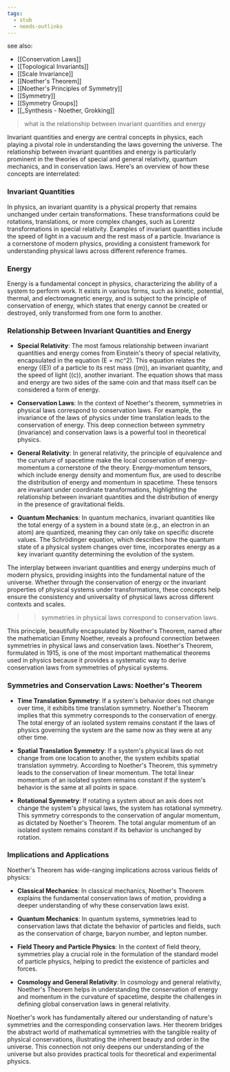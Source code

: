 ```yaml
---
tags:
  - stub
  - needs-outlinks
---
```


see also:
- [[Conservation Laws]]
- [[Topological Invariants]]
- [[Scale Invariance]]
- [[Noether's Theorem]]
- [[Noether's Principles of Symmetry]]
- [[Symmetry]]
- [[Symmetry Groups]]
- [[_Synthesis - Noether, Grokking]]

>what is the relationship between invariant quantities and energy

Invariant quantities and energy are central concepts in physics, each playing a pivotal role in understanding the laws governing the universe. The relationship between invariant quantities and energy is particularly prominent in the theories of special and general relativity, quantum mechanics, and in conservation laws. Here's an overview of how these concepts are interrelated:

### Invariant Quantities

In physics, an invariant quantity is a physical property that remains unchanged under certain transformations. These transformations could be rotations, translations, or more complex changes, such as Lorentz transformations in special relativity. Examples of invariant quantities include the speed of light in a vacuum and the rest mass of a particle. Invariance is a cornerstone of modern physics, providing a consistent framework for understanding physical laws across different reference frames.

### Energy

Energy is a fundamental concept in physics, characterizing the ability of a system to perform work. It exists in various forms, such as kinetic, potential, thermal, and electromagnetic energy, and is subject to the principle of conservation of energy, which states that energy cannot be created or destroyed, only transformed from one form to another.

### Relationship Between Invariant Quantities and Energy

- **Special Relativity**: The most famous relationship between invariant quantities and energy comes from Einstein's theory of special relativity, encapsulated in the equation \(E = mc^2\). This equation relates the energy (\(E\)) of a particle to its rest mass (\(m\)), an invariant quantity, and the speed of light (\(c\)), another invariant. The equation shows that mass and energy are two sides of the same coin and that mass itself can be considered a form of energy.
  
- **Conservation Laws**: In the context of Noether's theorem, symmetries in physical laws correspond to conservation laws. For example, the invariance of the laws of physics under time translation leads to the conservation of energy. This deep connection between symmetry (invariance) and conservation laws is a powerful tool in theoretical physics.
  
- **General Relativity**: In general relativity, the principle of equivalence and the curvature of spacetime make the local conservation of energy-momentum a cornerstone of the theory. Energy-momentum tensors, which include energy density and momentum flux, are used to describe the distribution of energy and momentum in spacetime. These tensors are invariant under coordinate transformations, highlighting the relationship between invariant quantities and the distribution of energy in the presence of gravitational fields.
  
- **Quantum Mechanics**: In quantum mechanics, invariant quantities like the total energy of a system in a bound state (e.g., an electron in an atom) are quantized, meaning they can only take on specific discrete values. The Schrödinger equation, which describes how the quantum state of a physical system changes over time, incorporates energy as a key invariant quantity determining the evolution of the system.

The interplay between invariant quantities and energy underpins much of modern physics, providing insights into the fundamental nature of the universe. Whether through the conservation of energy or the invariant properties of physical systems under transformations, these concepts help ensure the consistency and universality of physical laws across different contexts and scales.

>>symmetries in physical laws correspond to conservation laws.

This principle, beautifully encapsulated by Noether's Theorem, named after the mathematician Emmy Noether, reveals a profound connection between symmetries in physical laws and conservation laws. Noether's Theorem, formulated in 1915, is one of the most important mathematical theorems used in physics because it provides a systematic way to derive conservation laws from symmetries of physical systems.

### Symmetries and Conservation Laws: Noether's Theorem

- **Time Translation Symmetry**: If a system's behavior does not change over time, it exhibits time translation symmetry. Noether's Theorem implies that this symmetry corresponds to the conservation of energy. The total energy of an isolated system remains constant if the laws of physics governing the system are the same now as they were at any other time.
  
- **Spatial Translation Symmetry**: If a system's physical laws do not change from one location to another, the system exhibits spatial translation symmetry. According to Noether's Theorem, this symmetry leads to the conservation of linear momentum. The total linear momentum of an isolated system remains constant if the system's behavior is the same at all points in space.
  
- **Rotational Symmetry**: If rotating a system about an axis does not change the system's physical laws, the system has rotational symmetry. This symmetry corresponds to the conservation of angular momentum, as dictated by Noether's Theorem. The total angular momentum of an isolated system remains constant if its behavior is unchanged by rotation.

### Implications and Applications

Noether's Theorem has wide-ranging implications across various fields of physics:

- **Classical Mechanics**: In classical mechanics, Noether's Theorem explains the fundamental conservation laws of motion, providing a deeper understanding of why these conservation laws exist.
  
- **Quantum Mechanics**: In quantum systems, symmetries lead to conservation laws that dictate the behavior of particles and fields, such as the conservation of charge, baryon number, and lepton number.
  
- **Field Theory and Particle Physics**: In the context of field theory, symmetries play a crucial role in the formulation of the standard model of particle physics, helping to predict the existence of particles and forces.
  
- **Cosmology and General Relativity**: In cosmology and general relativity, Noether's Theorem helps in understanding the conservation of energy and momentum in the curvature of spacetime, despite the challenges in defining global conservation laws in general relativity.

Noether's work has fundamentally altered our understanding of nature's symmetries and the corresponding conservation laws. Her theorem bridges the abstract world of mathematical symmetries with the tangible reality of physical conservations, illustrating the inherent beauty and order in the universe. This connection not only deepens our understanding of the universe but also provides practical tools for theoretical and experimental physics.

